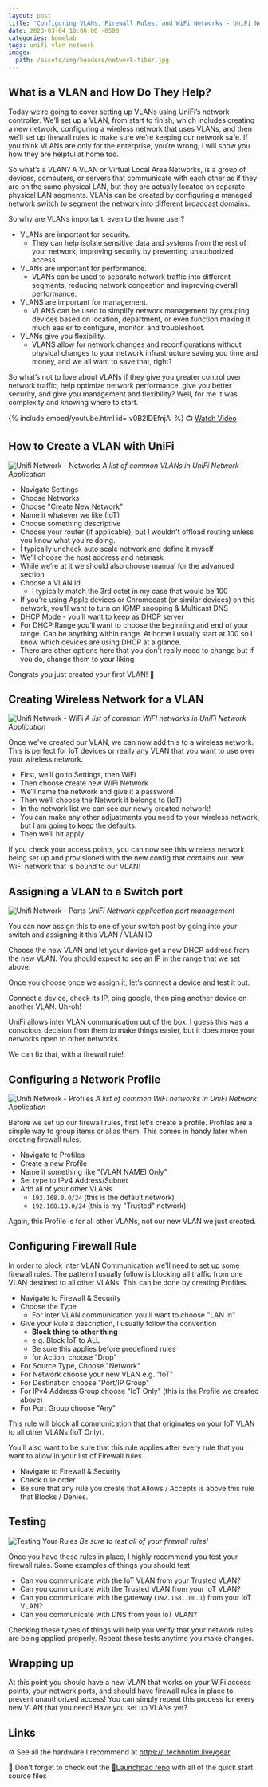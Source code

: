 ```yaml
---
layout: post
title: "Configuring VLANs, Firewall Rules, and WiFi Networks - UniFi Network Application"
date: 2023-03-04 10:00:00 -0500
categories: homelab
tags: unifi vlan network
image:
  path: /assets/img/headers/network-fiber.jpg
---
```


## What is a VLAN and How Do They Help?

Today we’re going to cover setting up VLANs using UniFi’s network controller.  We’ll set up a VLAN, from start to finish, which includes creating a new network, configuring a wireless network that uses VLANs, and then we’ll set up firewall rules to make sure we’re keeping our network safe.   If you think VLANs are only for the enterprise, you’re wrong, I will show you how they are helpful at home too.

So what’s a VLAN?  A VLAN or Virtual Local Area Networks, is a group of devices, computers, or servers that communicate with each other as if they are on the same physical LAN, but they are actually located on separate physical LAN segments.  VLANs can be created by configuring a managed network switch to segment the network into different broadcast domains.

So why are VLANs important, even to the home user?

- VLANs are important for security.
  - They can help isolate sensitive data and systems from the rest of your network, improving security by preventing unauthorized access.
- VLANs are important for performance.
  - VLANs can be used to separate network traffic into different segments, reducing network congestion and improving overall performance.
- VLANS are important for management.
  - VLANS can be used to simplify network management by grouping devices based on location, department, or even function making it much easier to configure, monitor, and troubleshoot.
- VLANs give you flexibility.
  - VLANS allow for network changes and reconfigurations without physical changes to your network infrastructure saving you time and money, and we all want to save that, right?

So what’s not to love about VLANs if they give you greater control over network traffic, help optimize network performance, give you better security, and give you management and flexibility?
Well, for me it was complexity and knowing where to start.

{% include embed/youtube.html id='v0B2IDEfnjA' %}
📺 [Watch Video](https://www.youtube.com/watch?v=v0B2IDEfnjA)

## How to Create a VLAN with UniFi

![Unifi Network - Networks](/assets/img/posts/unifi-na-networks.jpg)
_A list of common VLANs in UniFi Network Application_

- Navigate Settings
- Choose Networks
- Choose "Create New Network"
- Name it whatever we like (IoT)
- Choose something descriptive
- Choose your router (if applicable), but I wouldn't offload routing unless you know what you're doing.
- I typically uncheck auto scale network and define it myself
- We’ll choose the host address and netmask
- While we’re at it we should also choose manual for the advanced section
- Choose a VLAN Id
  - I typically match the 3rd octet in my case that would be 100
- If you’re using Apple devices or Chromecast (or similar devices) on this network, you’ll want to turn on IGMP snooping & Multicast DNS
- DHCP Mode - you’ll want to keep as DHCP server
- For DHCP Range you’ll want to choose the beginning and end of your range.  Can be anything within range.  At home I usually start at 100 so I know which devices are using DHCP at a glance.
- There are other options here that you don’t really need to change but if you do, change them to your liking

Congrats you just created your first VLAN! 🎉

## Creating Wireless Network for a VLAN

![Unifi Network - WiFi](/assets/img/posts/unifi-na-wifi-networks.jpg)
_A list of common WiFI networks in UniFi Network Application_

Once we’ve created our VLAN, we can now add this to a wireless network.  This is perfect for IoT devices or really any VLAN that you want to use over your wireless network.

- First, we’ll go to Settings, then WiFi
- Then choose create new WiFi Network
- We’ll name the network and give it a password
- Then we’ll choose the Network it belongs to (IoT)
- In the network list we can see our newly created network!
- You can make any other adjustments you need to your wireless network, but I am going to keep the defaults.
- Then we’ll hit apply

If you check your access points, you can now see this wireless network being set up and provisioned with the new config that contains our new WiFi network that is bound to our VLAN!

## Assigning a VLAN to a Switch port

![Unifi Network - Ports](/assets/img/posts/unifi-na-ports.jpg)
_UniFi Network application port management_

You can now assign this to one of your switch post by going into your switch and assigning it this VLAN / VLAN ID

Choose the new VLAN and let your device get a new DHCP address from the new VLAN. You should expect to see an IP in the range that we set above.

Once you choose once we assign it, let’s connect a device and test it out.

Connect a device, check its IP, ping google, then ping another device on another VLAN.  Uh-oh!

UniFi allows inter VLAN communication out of the box.  I guess this was a conscious decision from them to make things easier, but it does make your networks open to other networks.  

We can fix that, with a firewall rule!

## Configuring a Network Profile

![Unifi Network - Profiles](/assets/img/posts/unifi-na-profiles.jpg)
_A list of common WiFI networks in UniFi Network Application_

Before we set up our firewall rules, first let's create a profile.  Profiles are a simple way to group items or alias them.  This comes in handy later when creating firewall rules.

- Navigate to Profiles
- Create a new Profile
- Name it something like "(VLAN NAME) Only"
- Set type to IPv4 Address/Subnet
- Add all of your other VLANs
  - `192.168.0.0/24` (this is the default network)
  - `192.168.10.0/24` (this is my "Trusted" network)

Again, this Profile is for all other VLANs, not our new VLAN we just created.

## Configuring Firewall Rule

In order to block inter VLAN Communication we'll need to set up some firewall rules.  The pattern I usually follow is blocking all traffic from one VLAN destined to all other VLANs.  This can be done by creating Profiles.

- Navigate to Firewall & Security
- Choose the Type
  - For inter VLAN communication you'll want to choose "LAN In"
- Give your Rule a description, I usually follow the convention
  - **Block thing to other thing**
  - e.g. Block IoT to ALL
  - Be sure this applies before predefined rules
  - for Action, choose "Drop"
- For Source Type, Choose "Network"
- For Network choose your new VLAN e.g. "IoT"
- For Destination choose "Port/IP Group"
- For IPv4 Address Group choose "IoT Only" (this is the Profile we created above)
- For Port Group choose "Any"

This rule will block all communication that that originates on your IoT VLAN to all other VLANs (IoT Only).

You'll also want to be sure that this rule applies after every rule that you want to allow in your list of Firewall rules.

- Navigate to Firewall & Security
- Check rule order
- Be sure that any rule you create that Allows / Accepts is above this rule that Blocks / Denies.  

## Testing

![Testing Your Rules](/assets/img/posts/vlan-testing-rules.jpg)
_Be sure to test all of your firewall rules!_

Once you have these rules in place, I highly recommend you test your firewall rules.  Some examples of things you should test

- Can you communicate with the IoT VLAN from your Trusted VLAN?
- Can you communicate with the Trusted VLAN from your IoT VLAN?
- Can you communicate with the gateway (`192.168.100.1`) from your IoT VLAN?
- Can you communicate with DNS from your IoT VLAN?

Checking these types of things will help you verify that your network rules are being applied properly.  Repeat these tests anytime you make changes.

## Wrapping up

At this point you should have a new VLAN that works on your WiFi access points, your network ports, and should have firewall rules in place to prevent unauthorized access! You can simply repeat this process for every new VLAN that you need!  Have you set up VLANs yet?

## Links

⚙️ See all the hardware I recommend at <https://l.technotim.live/gear>

🚀 Don't forget to check out the [🚀Launchpad repo](https://l.technotim.live/quick-start) with all of the quick start source files
